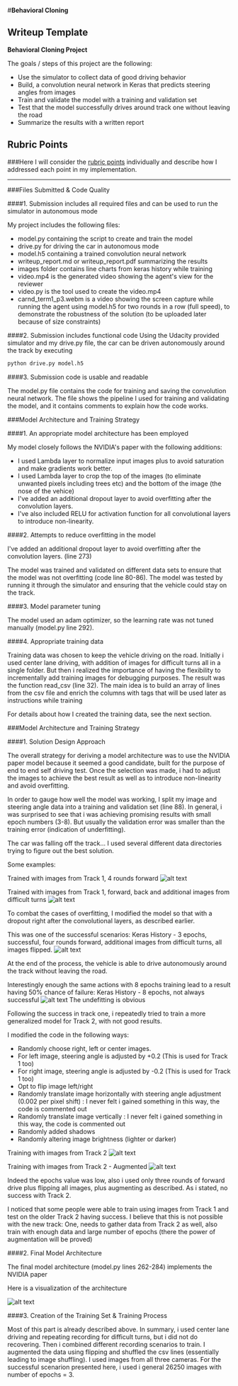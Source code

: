 #**Behavioral Cloning** 

Writeup Template
---

**Behavioral Cloning Project**

The goals / steps of this project are the following:
* Use the simulator to collect data of good driving behavior
* Build, a convolution neural network in Keras that predicts steering angles from images
* Train and validate the model with a training and validation set
* Test that the model successfully drives around track one without leaving the road
* Summarize the results with a written report


[//]: # (Image References)

[image1]: ./images/model.png "Model Visualization"
[image2]: ./images/bc2_3epoch.png "Keras History - 3 epochs, successful, four rounds forward, additional images from difficult turns, all images flipped."
[image3]: ./images/bc2_8epoch.png "Keras History - 8 epochs, not always successful"
[image4]: ./images/PlayedByAndreasWithAdditionalTurns.png "Trained with images from Track 1, forward, back and additional images from difficult turns"
[image5]: ./images/T2a.png "Training with images from Track 2"
[image6]: ./images/T2b.png "Training with images from Track 2 - Augmented"
[image7]: ./images/Track1Forth4.png "Trained with images from Track 1, 4 rounds forward"

## Rubric Points
###Here I will consider the [rubric points](https://review.udacity.com/#!/rubrics/432/view) individually and describe how I addressed each point in my implementation.  

---
###Files Submitted & Code Quality

####1. Submission includes all required files and can be used to run the simulator in autonomous mode

My project includes the following files:
* model.py containing the script to create and train the model
* drive.py for driving the car in autonomous mode
* model.h5 containing a trained convolution neural network 
* writeup_report.md or writeup_report.pdf summarizing the results
* images folder contains line charts from keras history while training
* video.mp4 is the generated video showing the agent's view for the reviewer
* video.py is the tool used to create the video.mp4
* carnd_term1_p3.webm is a video showing the screen capture while running the agent using model.h5 for two rounds in a row (full speed), to demonstrate the robustness of the solution (to be uploaded later because of size constraints)

####2. Submission includes functional code
Using the Udacity provided simulator and my drive.py file, the car can be driven autonomously around the track by executing 
```sh
python drive.py model.h5
```

####3. Submission code is usable and readable

The model.py file contains the code for training and saving the convolution neural network. The file shows the pipeline I used for training and validating the model, and it contains comments to explain how the code works.

###Model Architecture and Training Strategy

####1. An appropriate model architecture has been employed

My model closely follows the NVIDIA's paper with the following additions:

* I used Lambda layer to normalize input images plus to avoid saturation and make gradients work better.
* I used Lambda layer to crop the top of the images (to eliminate unwanted pixels including trees etc) and the bottom of the image (the nose of the vehice)
* I've added an additional dropout layer to avoid overfitting after the convolution layers.
* I've also included RELU for activation function for all convolutional layers to introduce non-linearity.

####2. Attempts to reduce overfitting in the model

I've added an additional dropout layer to avoid overfitting after the convolution layers. (line 273) 

The model was trained and validated on different data sets to ensure that the model was not overfitting (code line 80-86). The model was tested by running it through the simulator and ensuring that the vehicle could stay on the track.

####3. Model parameter tuning

The model used an adam optimizer, so the learning rate was not tuned manually (model.py line 292).

####4. Appropriate training data

Training data was chosen to keep the vehicle driving on the road. Initially i used center lane driving, with addition of images for difficult turns all in a single folder.
But then i realized the importance of having the flexibility to incrementally add training images for debugging purposes. The result was the function read_csv (line 32).
The main idea is to build an array of lines from the csv file and enrich the columns with tags that will be used later as instructions while training


For details about how I created the training data, see the next section. 

###Model Architecture and Training Strategy

####1. Solution Design Approach

The overall strategy for deriving a model architecture was to use the NVIDIA paper model because it seemed a good candidate, built for the purpose of end to end self driving test.
Once the selection was made, i had to adjust the images to achieve the best result as well as to introduce non-linearity and avoid overfitting.

In order to gauge how well the model was working, I split my image and steering angle data into a training and validation set (line 88). 
In general, i was surprised to see that i was achieving promising results with small epoch numbers (3-8). But usually the validation error was smaller than the training error (indication of underfitting).

The car was falling off the track... I used several different data directories trying to figure out the best solution.

Some examples:

Trained with images from Track 1, 4 rounds forward
![alt text][image7]

Trained with images from Track 1, forward, back and additional images from difficult turns
![alt text][image4]

To combat the cases of overfitting, I modified the model so that with a dropout right after the convolutional layers, as described earlier.

This was one of the successful scenarios:
Keras History - 3 epochs, successful, four rounds forward, additional images from difficult turns, all images flipped.
![alt text][image2]

At the end of the process, the vehicle is able to drive autonomously around the track without leaving the road.

Interestingly enough the same actions with 8 epochs training lead to a result having 50% chance of failure:
Keras History - 8 epochs, not always successful
![alt text][image3]
The undefitting is obvious

Following the success in track one, i repeatedly tried to train a more generalized model for Track 2, with not good results.

I modified the code in the following ways:

* Randomly choose right, left or center images.
* For left image, steering angle is adjusted by +0.2 (This is used for Track 1 too)
* For right image, steering angle is adjusted by -0.2 (This is used for Track 1 too)
* Opt to flip image left/right
* Randomly translate image horizontally with steering angle adjustment (0.002 per pixel shift) : I never felt i gained something in this way, the code is commented out
* Randomly translate image vertically : I never felt i gained something in this way, the code is commented out
* Randomly added shadows
* Randomly altering image brightness (lighter or darker)

Training with images from Track 2
![alt text][image5]

Training with images from Track 2 - Augmented
![alt text][image6]

Indeed the epochs value was low, also i used only three rounds of forward drive plus flipping all images, plus augmenting as described.
As i stated, no success with Track 2.

I noticed that some people were able to train using images from Track 1 and test on the older Track 2 having success. I believe that this is
not possible with the new track: One, needs to gather data from Track 2 as well, also train with enough data and large number of epochs (there the power of augmentation will be proved)


####2. Final Model Architecture

The final model architecture (model.py lines 262-284) implements the NVIDIA paper

Here is a visualization of the architecture

![alt text][image1]

####3. Creation of the Training Set & Training Process

Most of this part is already described above. In summary, i used center lane driving and repeating recording for difficult turns, but i did not do recovering.
Then i combined different recording scenarios to train. I augmented the data using flipping and shuffled the csv lines (essentially leading to image shuffling).
I used images from all three cameras. For the successful scenarion presented here, i used i general 26250 images with number of epochs = 3.